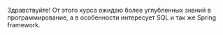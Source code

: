 Здравствуйте! От этого курса ожидаю более углубленных знаний в программирование, а в особенности интересует SQL и так же Spring framework.


